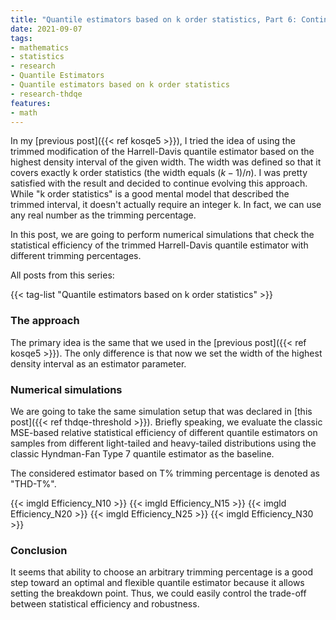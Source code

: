 ```yaml
---
title: "Quantile estimators based on k order statistics, Part 6: Continuous trimmed Harrell-Davis quantile estimator"
date: 2021-09-07
tags:
- mathematics
- statistics
- research
- Quantile Estimators
- Quantile estimators based on k order statistics
- research-thdqe
features:
- math
---
```


In my [previous post]({{< ref kosqe5 >}}),
  I tried the idea of using the trimmed modification of the Harrell-Davis quantile estimator
  based on the highest density interval of the given width.
The width was defined so that it covers exactly k order statistics (the width equals $(k-1)/n$).
I was pretty satisfied with the result and decided to continue evolving this approach.
While "k order statistics" is a good mental model that described the trimmed interval,
  it doesn't actually require an integer k.
In fact, we can use any real number as the trimming percentage.

In this post, we are going to perform numerical simulations that check the statistical efficiency
  of the trimmed Harrell-Davis quantile estimator with different trimming percentages.

<!--more-->

All posts from this series:

{{< tag-list "Quantile estimators based on k order statistics" >}}

### The approach

The primary idea is the same that we used in the [previous post]({{< ref kosqe5 >}}).
The only difference is that now we set the width of the highest density interval
  as an estimator parameter.

### Numerical simulations

We are going to take the same simulation setup that was declared in [this post]({{< ref thdqe-threshold >}}).
Briefly speaking, we evaluate the classic MSE-based relative statistical efficiency of different quantile estimators
  on samples from different light-tailed and heavy-tailed distributions
  using the classic Hyndman-Fan Type 7 quantile estimator as the baseline.

The considered estimator based on T% trimming percentage is denoted as "THD-T%".

{{< imgld Efficiency_N10 >}}
{{< imgld Efficiency_N15 >}}
{{< imgld Efficiency_N20 >}}
{{< imgld Efficiency_N25 >}}
{{< imgld Efficiency_N30 >}}

### Conclusion

It seems that ability to choose an arbitrary trimming percentage
  is a good step toward an optimal and flexible quantile estimator because
  it allows setting the breakdown point.
Thus, we could easily control the trade-off between statistical efficiency and robustness.